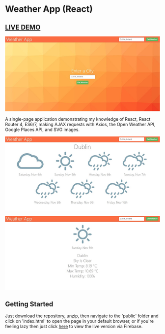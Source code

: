 <h1 id="title-link">Weather App (React)</h1>

## [LIVE DEMO](https://weather-app-204c5.firebaseapp.com/)

![Screenshot of the application.](./weather01.jpg?raw=true "Weather App")

A single-page application demonstrating my knowledge of React, React Router 4, ES6/7, making AJAX requests with Axios, the Open Weather API, Google Places API, and SVG images.

![Screenshot of the application.](./weather02.jpg?raw=true "Weather App")

![Screenshot of the application.](./weather03.jpg?raw=true "Weather App")

## Getting Started

Just download the repository, unzip, then navigate to the 'public' folder and click on 'index.html' to open the page in your default browser, or if you're feeling lazy then just click [here](https://weather-app-204c5.firebaseapp.com/) to view the live version via Firebase.

